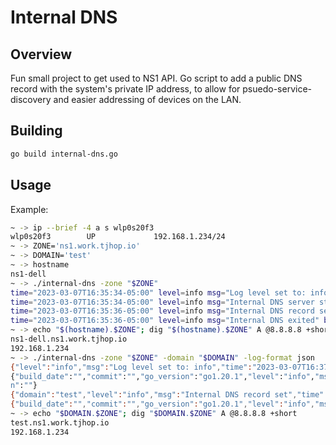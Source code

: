 # Internal DNS

## Overview

Fun small project to get used to NS1 API. Go script to add a public DNS record with the system's private IP address, to allow for psuedo-service-discovery and easier addressing of devices on the LAN.

## Building

```bash
go build internal-dns.go
```

## Usage 

Example:

```bash
~ -> ip --brief -4 a s wlp0s20f3
wlp0s20f3        UP             192.168.1.234/24
~ -> ZONE='ns1.work.tjhop.io'
~ -> DOMAIN='test'
~ -> hostname                                                            
ns1-dell
~ -> ./internal-dns -zone "$ZONE"
time="2023-03-07T16:35:34-05:00" level=info msg="Log level set to: info"
time="2023-03-07T16:35:34-05:00" level=info msg="Internal DNS server started" build_date= commit= go_version=go1.20.1 version=
time="2023-03-07T16:35:36-05:00" level=info msg="Internal DNS record set" domain=ns1-dell zone=ns1.work.tjhop.io
time="2023-03-07T16:35:36-05:00" level=info msg="Internal DNS exited" build_date= commit= go_version=go1.20.1 version=
~ -> echo "$(hostname).$ZONE"; dig "$(hostname).$ZONE" A @8.8.8.8 +short
ns1-dell.ns1.work.tjhop.io
192.168.1.234
~ -> ./internal-dns -zone "$ZONE" -domain "$DOMAIN" -log-format json
{"level":"info","msg":"Log level set to: info","time":"2023-03-07T16:37:01-05:00"}
{"build_date":"","commit":"","go_version":"go1.20.1","level":"info","msg":"Internal DNS server started","time":"2023-03-07T16:37:01-05:00","versio
n":""}
{"domain":"test","level":"info","msg":"Internal DNS record set","time":"2023-03-07T16:37:04-05:00","zone":"ns1.work.tjhop.io"}
{"build_date":"","commit":"","go_version":"go1.20.1","level":"info","msg":"Internal DNS exited","time":"2023-03-07T16:37:04-05:00","version":""}
~ -> echo "$DOMAIN.$ZONE"; dig "$DOMAIN.$ZONE" A @8.8.8.8 +short
test.ns1.work.tjhop.io
192.168.1.234
``` 
